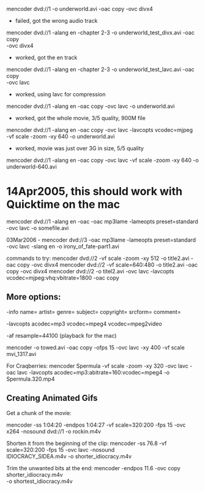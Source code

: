 mencoder  dvd://1 -o underworld.avi -oac copy -ovc divx4
* failed, got the wrong audio track

mencoder  dvd://1 -alang en -chapter 2-3 -o underworld_test_divx.avi -oac copy\
-ovc divx4
* worked, got the en track

mencoder  dvd://1 -alang en -chapter 2-3 -o underworld_test_lavc.avi -oac copy\
-ovc lavc
* worked, using lavc for compression

mencoder  dvd://1 -alang en -oac copy -ovc lavc -o underworld.avi
* worked, got the whole movie, 3/5 quality, 900M file

mencoder  dvd://1 -alang en -oac copy -ovc lavc -lavcopts vcodec=mjpeg \
-vf scale -zoom -xy 640 -o underworld.avi
* worked, movie was just over 3G in size, 5/5 quality

mencoder dvd://1 -alang en -oac copy -ovc lavc -vf scale -zoom -xy 640 -o
underworld-640.avi

# 14Apr2005, this should work with Quicktime on the mac
mencoder dvd://1 -alang en -oac -oac mp3lame -lameopts preset=standard -ovc
lavc -o somefile.avi

03Mar2006 - 
mencoder dvd://3 -oac mp3lame -lameopts preset=standard -ovc lavc -slang en -o
irony_of_fate-part1.avi

commands to try:
mencoder  dvd://2  -vf  scale  -zoom -xy 512 -o title2.avi -oac copy -ovc divx4
mencoder dvd://2 -vf  scale=640:480  -o  title2.avi -oac copy -ovc divx4
mencoder  dvd://2 -o titel2.avi -ovc lavc -lavcopts vcodec=mjpeg:vhq:vbitrate=1800 -oac copy

More options:
-------------
-info name= artist= genre= subject= copyright= srcform= comment=

-lavcopts acodec=mp3 vcodec=mpeg4 vcodec=mpeg2video

-af resample=44100 (playback for the mac)

mencoder -o towed.avi -oac copy -ofps 15 -ovc lavc -xy 400 -vf scale
mvi_1317.avi

For Craqberries:
mencoder Spermula -vf scale -zoom -xy 320 -ovc lavc -oac lavc -lavcopts
acodec=mp3:abitrate=160:vcodec=mpeg4 -o Spermula.320.mp4

Creating Animated Gifs
----------------------
Get a chunk of the movie:

mencoder -ss 1:04:20 -endpos 1:04:27 -vf scale=320:200 -fps 15 -ovc x264
-nosound dvd://1 -o rockin.m4v

Shorten it from the beginning of the clip:
mencoder -ss 76.8 -vf scale=320:200 -fps 15 -ovc lavc -nosound \
    IDIOCRACY_SIDEA.m4v -o shorter_idiocracy.m4v

Trim the unwanted bits at the end:
mencoder -endpos 11.6 -ovc copy shorter_idiocracy.m4v \
    -o shortest_idiocracy.m4v

